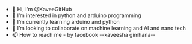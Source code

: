 - 👋 Hi, I’m @KaveeGitHub
- 👀 I’m interested in python and arduino programming
- 🌱 I’m currently learning arduino and python
- 💞️ I’m looking to collaborate on machine learning and AI and nano tech
- 📫 How to reach me - by facebook --kaveesha gimhana--
<!---
KaveeGitHub/KaveeGitHub is a ✨ special ✨ repository because its `README.md` (this file) appears on your GitHub profile.
You can click the Preview link to take a look at your changes.
--->
